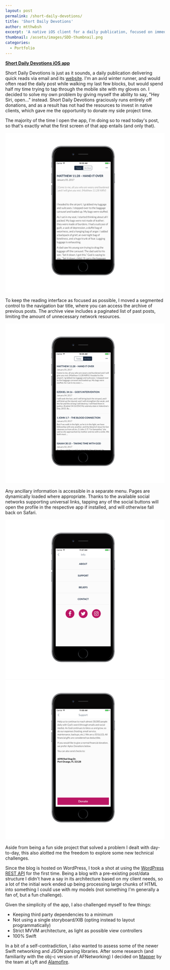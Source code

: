 ```yaml
---
layout: post
permalink: /short-daily-devotions/
title: 'Short Daily Devotions'
author: mtthwbsh
excerpt: 'A native iOS client for a daily publication, focused on immediately delivering the most relevant content with an eye towards performance'
thumbnail: /assets/images/SDD-thumbnail.png
categories:
  - Portfolio
---
```


[**Short Daily Devotions iOS app**][link1]

Short Daily Devotions is just as it sounds, a daily publication delivering quick reads via email and its [website][link2]. I'm an avid winter runner, and would often read the daily post while walking my last few blocks, but would spend half my time trying to tap through the mobile site with my gloves on. I decided to solve my own problem by giving myself the ability to say, "Hey Siri, open..." instead. Short Daily Devotions graciously runs entirely off donations, and as a result has not had the resources to invest in native clients, which gave me the opportunity to donate my side project time.

The majority of the time I open the app, I'm doing so to read today's post, so that's exactly what the first screen of that app entails (and only that).

![App screenshot][image1]

To keep the reading interface as focused as possible, I moved a segmented control to the navigation bar title, where you can access the archive of previous posts. The archive view includes a paginated list of past posts, limiting the amount of unnecessary network resources.

![App screenshot][image2]

Any ancillary information is accessible in a separate menu. Pages are dynamically loaded where appropriate. Thanks to the available social networks supporting universal links, tapping any of the social buttons will open the profile in the respective app if installed, and will otherwise fall back on Safari.

![App screenshot][image3]
![App screenshot][image4]

Aside from being a fun side project that solved a problem I dealt with day-to-day, this also alotted me the freedom to explore some new technical challenges. 

Since the blog is hosted on WordPress, I took a shot at using the [WordPress REST API][link4] for the first time. Being a blog with a pre-existing post/data structure I didn't have a say in its architecture based on my client needs, so a lot of the initial work ended up being processing large chunks of HTML into something I could use with my models (not something I'm generally a fan of, but a fun challenge).

Given the simplicity of the app, I also challenged myself to few things:

- Keeping third party dependencies to a minimum
- Not using a single storyboard/XIB (opting instead to layout programmatically)
- Strict MVVM architecture, as light as possible view controllers
- 100% Swift

In a bit of a self-contradiction, I also wanted to assess some of the newer Swift networking and JSON parsing libraries. After some research (and familiarity with the obj-c version of AFNetworking) I decided on [Mapper][link5] by the team at Lyft and [Alamofire][link6].

<!-- Links -->
[link1]:			https://itunes.apple.com/vn/app/gaggle-club/id1191028579?mt=8
[link2]:			http://shortdailydevotions.com
[link3]:			https://github.com/MTTHWBSH/short-daily-devotions
[link4]:			http://v2.wp-api.org/
[link5]:			https://github.com/lyft/mapper
[link6]:			https://github.com/Alamofire/Alamofire

<!-- Images -->
[image1]: 			/assets/images/SDD-1.png
[image2]: 			/assets/images/SDD-2.png
[image3]: 			/assets/images/SDD-3.png
[image4]: 			/assets/images/SDD-4.png
